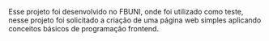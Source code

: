 Esse projeto foi desenvolvido no FBUNI, onde foi utilizado como teste, nesse projeto foi solicitado a criação de uma página web simples aplicando conceitos básicos de programação frontend. 
